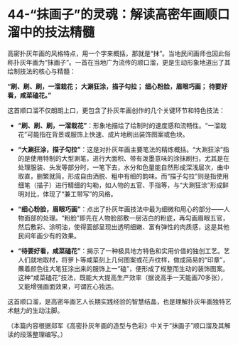 # 44-“抹画子”的灵魂：解读高密年画顺口溜中的技法精髓

高密扑灰年画的风格特点，用一个字来概括，那就是“抹”。当地民间画师也因此俗称扑灰年画为“抹画子”。一首在当地广为流传的顺口溜，更是生动形象地道出了其绘制技法的核心与精髓：

**“刷、刷、刷，一溜栽花；**
**大涮狂涂，描子勾拉；**
**细心粉脸，眉眼巧画；**
**待要好看，咸菜磕花。”**

这首顺口溜不仅朗朗上口，更包含了扑灰年画创作的几个关键环节和特色技法：

*   **“刷、刷、刷，一溜栽花”**：形象地描绘了绘制时的速度感和流畅性。“一溜栽花”可能指在背景或服饰上快速、成片地刷出装饰图案或色块。

*   **“大涮狂涂，描子勾拉”**：这是对扑灰年画主要笔法的精炼概括。“大涮狂涂”指的是使用特制的大型涮笔，进行大面积、带有泼墨意味的涂抹刷扫，尤其是在处理服装、头发等部分时，一笔下去，水分和色量能自然形成深浅层次，曲中取直，删繁就简，形成自由洒脱、粗中有细的韵味。而“描子勾拉”则是指使用细笔（描子）进行精细的勾勒，如人物的五官、手指等，与“大涮狂涂”形成鲜明对比，体现了“兼工带写”的风格。

*   **“细心粉脸，眉眼巧画”**：点出了扑灰年画技法中最为细微和用心的部分——人物面部的处理。“粉脸”即先在人物脸部敷一层洁白的粉底，再勾画眉眼五官，然后敷彩、涂明油，使得面部呈现出透明细嫩、富有弹性的肉质感，这是其他民间年画少有的效果。

*   **“待要好看，咸菜磕花”**：揭示了一种极具地方特色和实用价值的独创工艺。艺人们就地取材，将萝卜等咸菜刻上几何图案或花卉纹样，做成简易的“印章”，蘸着颜色往大笔狂涂出来的服饰上一“磕”，便形成了规整而生动的装饰图案。这种“咸菜磕花”技法，既能大大提高生产效率（据说高手一天能画70多张），又能增强画面效果，可谓匠心独运。

这首顺口溜，是高密年画艺人长期实践经验的智慧结晶，也是理解扑灰年画独特艺术魅力的生动注脚。

（本篇内容根据郑军《高密扑灰年画的造型与色彩》中关于“抹画子”顺口溜及其解读的段落整理编写。）
